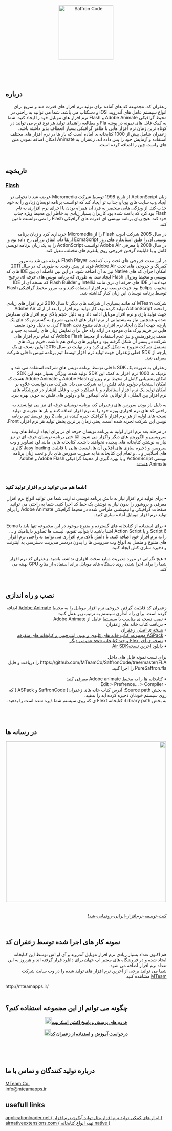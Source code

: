 <p align="center" >
    <a href="https://github.com/MTeamCo/SaffronCode"><img  width="170px" src="https://www.imageupload.co.uk/images/2018/04/12/SafronCode_Logo_Fin.png" alt="Saffron Code"></a>
    
    
</p>

<br>
<br>
<br>


## درباره
<p dir="rtl">زعفران کد، مجموعه کد های آماده برای تولید نرم افزار های قدرت مند و سریع برای انواع سیستم عامل های آندروید، iOS و دسکتاپ می باشد. شما می توانید به راحتی در محیط گرافیکی Adobe Animate و Flash نرم افزار های موبایل خود را ایجاد کنید. شما به کمک فایل های نمونه در پوشه Fla و مطالعه راهنمای تولید هر نوع فرم می توانید در کوتاه ترین زمان نرم افزار هایی با ظاهر گرافیکی بسیار انعطاف پذیر داشته باشد. زعفران شامل بیش از 1000 کتابخانه ی آماده است که بار ها در نرم افزار های مختلف استفاده و آزمایش خود را پس داده اند. زعفران به Animate امکان اضافه نمودن متن های راست چین را اضافه کرده است.
</p>

<br>


## تاریخچه


### <a href="https://en.wikipedia.org/wiki/Adobe_Flash">Flash</a>


<p dir="rtl">زبان ActionScript از تاریخ 1998 توسط شرکت Micromedia عرضه شد تا تحولی در ایجاد وب سایت های پویا و جذاب تر ایجاد کند که توانست برنامه نویسان زیادی را به خود جذب کند. از ویژگی هایی منحصر به فرد آن همراه بودن با اجرای نرم افزاری به نام Flash بود کرد که باعث شده بود کاربران بسیار زیادی به خاطر این محیط ویژه جذب خود کند. هیچ زبان برنامه نویسی ای قدرت های گرافیکی Flash را نمی توانست تامین کند.
</p>

<p dir="rtl">در سال 2005 شرکت ادوب Flash را از Micromedia خریداری کرد و زبان برنامه نویسی آن را طبق استاندارد های روز EcmaScript ارتقا داد. اتفاق بزرگی رخ داده بود و در سال 2008 با معرفی Adobe Air توانست ActionScript را به یک زبان برنامه نویسی کامل و با قابلیت گرفتن خروجی روی پلتفرم های مختلف تبدیل کند.
</p>

<p dir="rtl">در این مدت خروجی های تحت وب که تحت Flash Player عرضه می شد به مرور کمرنگ و خروجی های تحت Adobe Air قوی تر پیش رفت. به طوری که در سال 2011 امکان اجرای کد های Native نیز به آن اضافه شود. در این بین فاصله ای بین IDE های کد نویسی و محیط ویژوال Flash ایجاد شد. به طوری که برنامه نویس های حرفه ای ترجیح میدادند از IDE های حرفه ای تری مانند IntelliJ و Flash Builder که نسخه ای از IDE محبوب Eclips بود جهت توسعه نرم افزار استفاده کنند و به مرور محیط گرافیکی Flash توسط برنامه نویسان این زبان کنار گذاشته شد.
</p>


<p dir="rtl">شرکت MTeam که مانند بسیاری از شرکت های دیگر تا سال 2010 نرم افزار های زیادی را تحت ActionScript تولید کرده بود، کار تولید نرم افزار را بعد از ارائه Adobe Air جهت تولید بازی و نرم افزار موبایل ادامه داد و به دلیل حجم بالای نرم افزار های سفارش شده و همچنین نیاز به پشتیبانی از نرم افزار های قدیمی، شروع به گسترش کد های یک پارچه جهت امکان ایجاد نرم افزاری های متنوع تحت Flash کرد. به دلیل وجود ضعف هایی در فریم ورک های موجود در ارائه راه حل برای نمایش زبان های راست به چپ و ضعف پرفورمنس و نیز عدم استفاده از محیط Adobe Flash که تمام نرم افزار های شرکت در بستر آن شکل گرفته بود و دولوپر های زیادی هم داشت، فریم ورک های مستقل شرکت شروع به شکل گیری کرد و در نهایت در سال 2015 اولین نسخه ی یک پارچه از SDK فعلی زعفران جهت تولید نرم افزار توسط تیم برنامه نویس داخلی شرکت معرفی شد.
</p>

<p dir="rtl">زعفران به صورت یک SDK داخلی توسط برنامه نویس های شرکت استفاده می شد و نزدیک به 1000 نرم افزار به کمک این SDK تولید شده. ویژگی بسیار مهم این SDK امکان پشتیبانی کامل از محیط نرم ویژوان Adobe Flash و Adobe Animate هست که امکان استخدام دولوپر های فلش را به شرکت می داد. شرکت می توانست علاوه بر امکان تولید یک نرم افزار استاندارد و با عملکرد خوب و قابل انتشار در فروشگاه های نرم افزار بین المللی، از توانایی های انیماتور ها و دولوپر های فلش به خوبی بهره ببرد.
</p>

<p dir="rtl">به دلیل باز بودن سورس های زعفران کد، برنامه نویسان حرفه ای نیز می توانستند به راحتی کد های نرم افزاری ویژه خود را به نرم افزار اضافه کنند و بار ها تجربه ی تولید نسخه های اولیه از هر نرم افزار با گرافیک خیره کننده در طی 2 روز توسط تیم برنامه نویس این شرکت تجربه شده است. یعنی زمان بر ترین بخش تولید هر نرم افزار، Front.
</p>

<p dir="rtl">در مرحله بعد نرم افزار اولیه به برنامه نویسان حرفه ای تر برای ایجاد ارتباط  های وب سرویسی و الگوریتم های دیگر واگزار می شود. امّا حتی برنامه نویسان حرفه ای تر نیز نیاز به نوشتن کتابخانه های پیچیده نخواهند داشت. کتابخانه هایی مانند لود تصاویر و وب سرویس و ذخیره سازی های آفلاین آن ها، لیست هایی با قابلیت lasy loading، گالری های اسلایدر و ... و تمام این کتابخانه ها به صورت سورس های باز و تحت زبان برنامه نویسی ActionScript و با بهره گیری از محیط گرافیکی Adobe Flash و Adobe Animate هستند.
</p>



<br>


### شما هم می توانید نرم افزار تولید کنید!


<p dir="rtl">
• برای تولید نرم افزار نیاز به دانش برنامه نویسی ندارید، شما می توانید انواع نرم افزار معرفی و بروشور را بدون نیاز به نوشتن یک خط کد اجرا کنید. شما به راحتی می توانید صفحات گرافیکی و انیمیشنی طراحی شده در محیط گرافیکی Adobe Animate را برای تولید نرم افزار موبایل آماده سازی کنید. <br><br>
• برای استفاده از کتابخانه های گسترده و متنوع موجود در این مجموعه تنها باید با Ecma Script 6 و یا Action Script آشنا باشید تا بتوانید تقویم، لیست ها تصاویر داینامیک و ... را به نرم افزار خود اضافه کنید.
با دانش بالای نرم افزاری می توانید به راحتی نرم افزار های متنوع و متصل به انواع وب سرویس ها را بدون دردسر  مدیریت دسترسی به اینترنت و ذخیره سازی کش ایجاد کنید.<br><br>
• هیچ نگرانی در مورد مدیریت منابع سخت افزاری نداشته باشید. زعفران کد نرم افزار شما را برای اجرا شدن روی دستگاه های موبایل برای استفاده از منابع GPU بهینه می کند.
</p>
<br>

## نصب و راه اندازی
<p dir="rtl">
    زعفران کد قابلیت گرفتن خروجی نرم افزار موبایل را به محیط <a href="https://www.adobe.com/products/animate.html">Adobe Animate</a> اضافه کرده است. برای راه اندازی سیستم به ترتیب زیر عمل کنید:<br>
•    نصب نسخه ی مناسب با سیستما عامل از Adobe Animate<br>
• دریافت کتاب خانه های زعفران<br>
    - <a href="https://github.com/MTeamCo/SaffronCode">نسخه ی اصلی زعفران</a><br>
    - <a href="https://github.com/MTeamCo/ASPack">ASPack مجموعه کتاب خانه های کلیدی و بدون اینترفیس و کتابخانه های متفرقه</a><br>
• <a href="https://github.com/MTeamCo/FlexLibs-andOthers">نسخه ی آخر Flex و چند کتابخانه swc عمومی دیگر</a><br>
• <a href="https://www.adobe.com/devnet/air/air-sdk-download.html">دانلود آخرین نسخهAir SDK</a><br>
    <br>
برای تست نمونه فایل های داخل https://github.com/MTeamCo/SaffronCode/tree/master/FLA را دریافت و فایل PureSaffron.fla را اجرا کنید.<br>
<br>
• کتابخانه ها را به محیط Adobe animate معرفی کنید<br>
    - Edit > Prefrence... > Compiler<br>
    به بخش Source path: آدرس کتاب خانه های زعفران( SaffronCode و ASPack ) که روی سیستم خودتان ذخیره کرده اید را بدهید.<br>
    به بخش Library path: کتابخانه Flext ی که روی سیستم شما ذیره شده است را بدهید.<br>
    <br>
</p>
<br>

## در رسانه ها
<p align="center" dir="rtl"><a href="https://www.aparat.com/v/Kc5PS"><img width="500" src="http://oi65.tinypic.com/2euiowm.jpg"/><a><br><br></p><p dir="rtl"><a href="http://nopana.ir/post/2913/%DA%A9%DB%8C%D8%AA-%D8%AA%D9%88%D8%B3%D8%B9%D9%87-%D9%86%D8%B1%D9%85%E2%80%8C%D8%A7%D9%81%D8%B2%D8%A7%D8%B1-%D8%A7%DB%8C%D8%B1%D8%A7%D9%86%DB%8C-%D8%B1%D9%88%D9%86%D9%85%D8%A7%DB%8C%DB%8C-%D8%B4%D8%AF!">کیت-توسعه-نرم‌افزار-ایرانی-رونمایی-شد!</a></p>
<br>


## نمونه کار های اجرا شده توسط زعفران کد
 <p dir="rtl">هم اکنون تعداد بسیار زیادی نرم افزار موبایل آندروید و آی او اس توسط این کتابخانه ایجاد شده و در فروشگاه های معتبر اپ جهان برای دانلود قرار گرفته اند و هرروز به این تعداد نرم افزار اضافه می شود.<br>
شما می توانید برخی از آخرین نرم افزار های تولید شده را در وب سایت شرکت <a href="http://mteamapps.ir/">MTeam</a> مشاهده کنید</p>
http://mteamapps.ir/
<br>
<br>

## چگونه می توانم از این مجموعه استفاده کنم؟
<p align="center"><a href="https://forum.starling-framework.org/"><strong><img src="https://image.flaticon.com/icons/svg/157/157949.svg" width="20px"/>فروم های پرسش و پاسخ اکشن اسکریپت</strong></a></p>
<p align="center"><a href="https://gitter.im/Saffron-Code/Registeration"><strong><img src="https://image.flaticon.com/icons/svg/157/157949.svg" width="20px"/>درخواست آموزش و استفاده از زعفران کد</strong></a></p>
<br>
<br>
<br>

## درباره تولید کنندگان و تماس با ما
<a href="http://mteamapps.ir/">MTeam Co.</a><br>
<a href="mailto:info@mteamapps.ir">info@mteamapps.ir</a>

## usefull links

<a href="http://www.applicationloader.net">applicationloader.net ( ابزار های کمکی تولید نرم افزار مثل تولید آیکون نرم افزار )</a>
<a href="https://airnativeextensions.com/extensions">airnativeextensions.com ( تهیه انواع کتابخانه native )</a>
